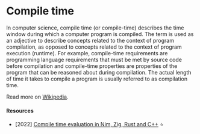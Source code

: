 # Compile time

In computer science, compile time (or compile-time) describes the time window during which a computer program is compiled. The term is used as an adjective to describe concepts related to the context of program compilation, as opposed to concepts related to the context of program execution (runtime). For example, compile-time requirements are programming language requirements that must be met by source code before compilation and compile-time properties are properties of the program that can be reasoned about during compilation. The actual length of time it takes to compile a program is usually referred to as compilation time.

Read more on [Wikipedia](https://en.wikipedia.org/wiki/Compile_time).

#### Resources
- [2022] [Compile time evaluation in Nim, Zig, Rust and C++](https://castillodel.github.io/compile-time-evaluation) ⭐
